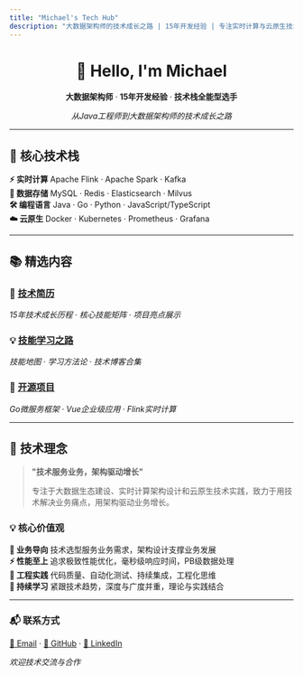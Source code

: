 ```yaml
---
title: "Michael's Tech Hub"
description: "大数据架构师的技术成长之路 | 15年开发经验 | 专注实时计算与云原生技术"
---
```


<div align="center">

# 👋 Hello, I'm Michael

**大数据架构师** · **15年开发经验** · **技术栈全能型选手**

*从Java工程师到大数据架构师的技术成长之路*

</div>

---

## 🚀 核心技术栈

<div class="tech-grid">

<div class="tech-card">
<strong>⚡ 实时计算</strong>
Apache Flink · Apache Spark · Kafka
</div>

<div class="tech-card">
<strong>💾 数据存储</strong>
MySQL · Redis · Elasticsearch · Milvus
</div>

<div class="tech-card">
<strong>🛠️ 编程语言</strong>
Java · Go · Python · JavaScript/TypeScript
</div>

<div class="tech-card">
<strong>☁️ 云原生</strong>
Docker · Kubernetes · Prometheus · Grafana
</div>

</div>

---

## 📚 精选内容

<div class="featured-content">

### 🎯 [技术简历](/posts/myself/)
*15年技术成长历程 · 核心技能矩阵 · 项目亮点展示*

</div>

<div class="featured-content">

### 💡 [技能学习之路](/posts/myself/the_skill_learnd/the_skill_learnd/)
*技能地图 · 学习方法论 · 技术博客合集*

</div>

<div class="featured-content">

### 🔗 [开源项目](https://github.com/michaelwang123)
*Go微服务框架 · Vue企业级应用 · Flink实时计算*

</div>

---

## 🌟 技术理念

> **"技术服务业务，架构驱动增长"**
> 
> 专注于大数据生态建设、实时计算架构设计和云原生技术实践，致力于用技术解决业务痛点，用架构驱动业务增长。

### 💡 核心价值观

<div class="tech-grid">

<div class="tech-card">
<strong>🎯 业务导向</strong>
技术选型服务业务需求，架构设计支撑业务发展
</div>

<div class="tech-card">
<strong>⚡ 性能至上</strong>
追求极致性能优化，毫秒级响应时间，PB级数据处理
</div>

<div class="tech-card">
<strong>🔧 工程实践</strong>
代码质量、自动化测试、持续集成，工程化思维
</div>

<div class="tech-card">
<strong>🚀 持续学习</strong>
紧跟技术趋势，深度与广度并重，理论与实践结合
</div>

</div>

---

<div class="contact-section">

### 📬 联系方式

[📧 Email](mailto:286790238@qq.com) · [🐙 GitHub](https://github.com/michaelwang123) · [💼 LinkedIn](#)

*欢迎技术交流与合作*

</div>